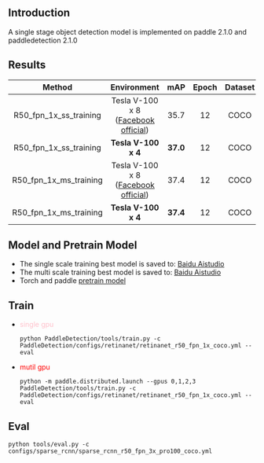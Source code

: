 ## Introduction
A single stage object detection model is implemented on paddle 2.1.0 and paddledetection 2.1.0

## Results
Method|Environment|mAP|Epoch|Dataset
:--:|:--:|:--:|:--:|:--:
R50_fpn_1x_ss_training|Tesla V-100 x 8 ([Facebook official](https://github.com/facebookresearch/Detectron/blob/master/MODEL_ZOO.md))|35.7|12|COCO
R50_fpn_1x_ss_training|**Tesla V-100 x 4**|**37.0**|12|COCO
R50_fpn_1x_ms_training|Tesla V-100 x 8 ([Facebook official](https://github.com/facebookresearch/detectron2/blob/master/MODEL_ZOO.md))|37.4|12|COCO
R50_fpn_1x_ms_training|**Tesla V-100 x 4**|**37.4**|12|COCO


## Model and Pretrain Model
* The single scale training best model is saved to: [Baidu Aistudio](https://aistudio.baidu.com/aistudio/datasetdetail/104154)
* The multi scale training best model is saved to: [Baidu Aistudio](https://aistudio.baidu.com/aistudio/datasetdetail/104021)
* Torch and paddle [pretrain model](https://aistudio.baidu.com/aistudio/datasetdetail/103882)

## Train
* <font color=pink>single gpu</font> 
    
    ```python PaddleDetection/tools/train.py -c PaddleDetection/configs/retinanet/retinanet_r50_fpn_1x_coco.yml --eval```
* <font color=red>mutil gpu</font>
   
   ```python -m paddle.distributed.launch --gpus 0,1,2,3 PaddleDetection/tools/train.py -c PaddleDetection/configs/retinanet/retinanet_r50_fpn_1x_coco.yml --eval```

## Eval

```python tools/eval.py -c configs/sparse_rcnn/sparse_rcnn_r50_fpn_3x_pro100_coco.yml```
